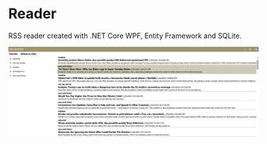 # Reader

RSS reader created with .NET Core WPF, Entity Framework and SQLite.

<img src="https://github.com/mjandak/Reader/blob/master/Reader.png" />
